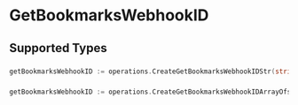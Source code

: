 # GetBookmarksWebhookID


## Supported Types

### 

```go
getBookmarksWebhookID := operations.CreateGetBookmarksWebhookIDStr(string{/* values here */})
```

### 

```go
getBookmarksWebhookID := operations.CreateGetBookmarksWebhookIDArrayOfstr([]string{/* values here */})
```

